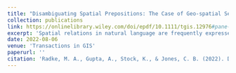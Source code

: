 ```yaml
---
title: "Disambiguating Spatial Prepositions: The Case of Geo-spatial Sense Detection"
collection: publications
link: https://onlinelibrary.wiley.com/doi/epdf/10.1111/tgis.12976#pane-pcw-references
excerpt: 'Spatial relations in natural language are frequently expressed through prepositions. Thus, in the locative expressions “New York in the United States” and “the house on the river” the prepositions “in” and “on,” respectively, serve to communicate the relationships in space between the subject and object of the preposition. Automatic detection of the use of prepositions in a spatial and in particular a geo-spatial sense that refers to geographic context is of interest in supporting automated methods for determining the actual geographic location referred to by locative expressions. This work focuses on disambiguation of prepositions in natural language, with the goal of distinguishing whether a preposition is used in a specifically geo-spatial sense. We conduct machine learning experiments that demonstrate the clear benefit for geo-spatial sense detection of using transformer model deep learning methods when compared with a variety of methods, that include Naive Bayes, support vector machine, and random forest classifiers with handcrafted linguistic features, and a bag of words approach with a meta-classifier that adds geo-spatial features. The best performance was obtained with the Bidirectional Encoder Representation from Transformer-based XLNet transformer model, with a best precision of 0.96 and an F1 score of 0.94 when evaluated on a corpus of natural language expressions that were annotated for this task. We also conducted experiments to detect generic spatial sense, in which the best F1 score, of 0.95, was again obtained with XLNet.'
date: 2022-08-06
venue: 'Transactions in GIS'
paperurl: ''
citation: 'Radke, M. A., Gupta, A., Stock, K., & Jones, C. B. (2022). Disambiguating spatial prepositions: The case of geo-spatial sense detection. Transactions in GIS, 00, 1–31. https://doi.org/10.1111/tgis.12976'
---
```

<!-- This paper is about the number 1. The number 2 is left for future work. -->

<!-- [Download paper here](https://onlinelibrary.wiley.com/doi/epdf/10.1111/tgis.12976#pane-pcw-references) -->




